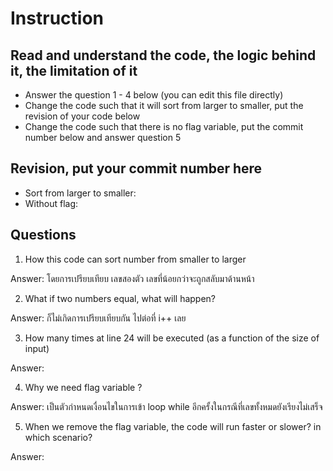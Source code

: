 ﻿# Instruction

## Read and understand the code, the logic behind it, the limitation of it
* Answer the question 1 - 4 below (you can edit this file directly)
* Change the code such that it will sort from larger to smaller, put the revision of your code below
* Change the code such that there is no flag variable, put the commit number below and answer question 5 


## Revision, put your commit number here
* Sort from larger to smaller:
* Without flag:

## Questions
1. How this code can sort number from smaller to larger
 
Answer: โดยการเปรียบเทียบ เลขสองตัว เลขที่น้อยกว่าจะถูกสลับมาด้านหน้า

2. What if two numbers equal, what will happen? 

Answer: ก็ไม่เกิดการเปรียบเทียบกัน ไปต่อที่ i++ เลย

3. How many times at line 24 will be executed (as a function of the size of input) 

Answer: 

4. Why we need flag variable ? 

Answer: เป็นตัวกำหนดเงื่อนไขในการเข้า loop while อีกครั้งในกรณีที่เลขทั้งหมดยังเรียงไม่เสร็จ 

5. When we remove the flag variable, the code will run faster or slower? in which scenario? 

Answer: